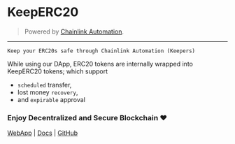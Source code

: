 # KeepERC20

> Powered by [Chainlink Automation](https://chain.link/automation).

---

```text
Keep your ERC20s safe through Chainlink Automation (Keepers)
```

While using our DApp, ERC20 tokens are internally wrapped into KeepERC20 tokens; which support
- `scheduled` transfer,
- lost money `recovery`,
- and `expirable` approval

### Enjoy Decentralized and Secure Blockchain ❤️

[WebApp](http://keeperc20.web.app) | [Docs](https://keeperc20.github.io/KeepERC20-docs/) | [GitHub](https://github.com/KeepERC20)
